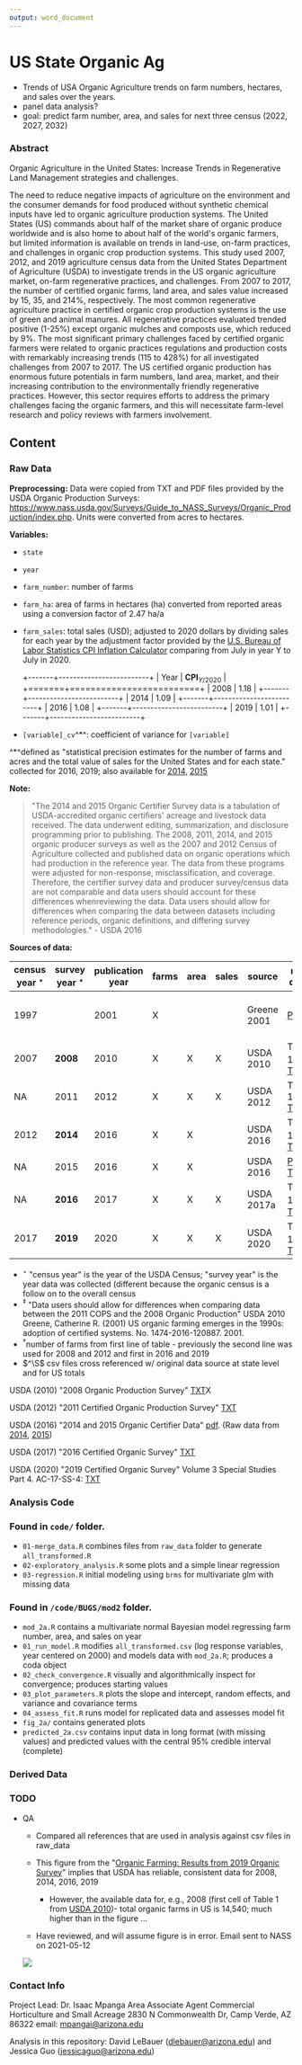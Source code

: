 ```yaml
---
output: word_document
---
```


# US State Organic Ag

-   Trends of USA Organic Agriculture trends on farm numbers, hectares, and sales over the years.
-   panel data analysis?
-   goal: predict farm number, area, and sales for next three census (2022, 2027, 2032)

### Abstract

Organic Agriculture in the United States: Increase Trends in Regenerative Land Management strategies and challenges.

The need to reduce negative impacts of agriculture on the environment and the consumer demands for food produced without synthetic chemical inputs have led to organic agriculture production systems. The United States (US) commands about half of the market share of organic produce worldwide and is also home to about half of the world's organic farmers, but limited information is available on trends in land-use, on-farm practices, and challenges in organic crop production systems. This study used 2007, 2012, and 2019 agriculture census data from the United States Department of Agriculture (USDA) to investigate trends in the US organic agriculture market, on-farm regenerative practices, and challenges. From 2007 to 2017, the number of certified organic farms, land area, and sales value increased by 15, 35, and 214%, respectively. The most common regenerative agriculture practice in certified organic crop production systems is the use of green and animal manures. All regenerative practices evaluated trended positive (1-25%) except organic mulches and composts use, which reduced by 9%. The most significant primary challenges faced by certified organic farmers were related to organic practices regulations and production costs with remarkably increasing trends (115 to 428%) for all investigated challenges from 2007 to 2017. The US certified organic production has enormous future potentials in farm numbers, land area, market, and their increasing contribution to the environmentally friendly regenerative practices. However, this sector requires efforts to address the primary challenges facing the organic farmers, and this will necessitate farm-level research and policy reviews with farmers involvement.

## Content

### Raw Data

**Preprocessing:** Data were copied from TXT and PDF files provided by the USDA Organic Production Surveys: <https://www.nass.usda.gov/Surveys/Guide_to_NASS_Surveys/Organic_Production/index.php>. Units were converted from acres to hectares.

**Variables:**

-   `state`

-   `year`

-   `farm_number`: number of farms

-   `farm_ha`: area of farms in hectares (ha) converted from reported areas using a conversion factor of 2.47 ha/a

-   `farm_sales`: total sales (USD); adjusted to 2020 dollars by dividing sales for each year by the adjustment factor provided by the [U.S. Bureau of Labor Statistics CPI Inflation Calculator](https://www.bls.gov/data/inflation_calculator.htm) comparing from July in year Y to July in 2020.

    +-------+-------------------------+
    | Year  | $\textbf{CPI}_{Y/2020}$ |
    +=======+=========================+
    | 2008  | 1.18                    |
    +-------+-------------------------+
    | 2014  | 1.09                    |
    +-------+-------------------------+
    | 2016  | 1.08                    |
    +-------+-------------------------+
    | 2019  | 1.01                    |
    +-------+-------------------------+

-   `[variable]_cv`^\*^: coefficient of variance for `[variable]`

^\*^defined as "statistical precision estimates for the number of farms and acres and the total value of sales for the United States and for each state." collected for 2016, 2019; also available for [2014](https://www.nass.usda.gov/Publications/AgCensus/2012/Online_Resources/Organics/ORGANICS.txt), [2015](https://downloads.usda.library.cornell.edu/usda-esmis/files/zg64tk92g/pr76f6075/hx11xj08s/OrganicProduction-09-15-2016.txt)

**Note:**

> "The 2014 and 2015 Organic Certifier Survey data is a tabulation of USDA-accredited organic certifiers' acreage and livestock data received. The data underwent editing, summarization, and disclosure programming prior to publishing. The 2008, 2011, 2014, and 2015 organic producer surveys as well as the 2007 and 2012 Census of Agriculture collected and published data on organic operations which had production in the reference year. The data from these programs were adjusted for non-response, misclassification, and coverage. Therefore, the certifier survey data and producer survey/census data are not comparable and data users should account for these differences whenreviewing the data. Data users should allow for differences when comparing the data between datasets including reference periods, organic definitions, and differing survey methodologies." - USDA 2016

**Sources of data:**

| census year $^\star$ | survey year $^\star$ | publication year | farms | area | sales | source      | raw data                                                                                                                                                                           | file                                      | used                                   | QA$^\S$ |
|----------------------|----------------------|------------------|-------|------|-------|-------------|------------------------------------------------------------------------------------------------------------------------------------------------------------------------------------|-------------------------------------------|----------------------------------------|---------|
| 1997                 |                      | 2001             | X     |      |       | Greene 2001 | [PDF](raw_data/Greene_2001.pdf)                                                                                                                                                    | 1997\_area.csv                            | No; not comparable (pre certification) |         |
| 2007                 | **2008**             | 2010             | X     | X    | X     | USDA 2010   | Table 1$^\dagger$ [TXT](https://www.nass.usda.gov/Publications/AgCensus/2007/Online_Highlights/Organics/ORGANICS.txt)                                                              | 2008\_2014\_2017\_number\_area\_sales.csv | Yes                                    | Yes     |
| NA                   | 2011                 | 2012             | X     | X    | X     | USDA 2012   | Table 1 [TXT](https://downloads.usda.library.cornell.edu/usda-esmis/files/zg64tk92g/8623j1717/4b29b896g/OrganicProduction-10-04-2012.txt)                                          | 2011\_number\_area\_sales.csv             | No$^\ddagger$                          | Yes     |
| 2012                 | **2014**             | 2016             | X     | X    |       | USDA 2016   | Table 1$^\dagger$ [TXT](https://www.nass.usda.gov/Publications/AgCensus/2012/Online_Resources/Organics/ORGANICS.txt)                                                               | 2008\_2014\_2017\_number\_area\_sales.csv | Yes                                    | Yes     |
| NA                   | 2015                 | 2016             | X     | X    |       | USDA 2016   | [PDF](raw_data/OrganicProduction-09-15-2016.pdf) [TXT](https://downloads.usda.library.cornell.edu/usda-esmis/files/zg64tk92g/pr76f6075/hx11xj08s/OrganicProduction-09-15-2016.txt) |                                           | No$^\ddagger$                          |         |
| NA                   | **2016**             | 2017             | X     | X    | X     | USDA 2017a  | Table 1$^\dagger$ [TXT](https://downloads.usda.library.cornell.edu/usda-esmis/files/zg64tk92g/70795b52w/6q182n781/OrganicProduction-09-20-2017_correction.txt)                     | 2016\_number\_area\_sales.csv             | Yes, used in fig below$^\ddagger$      | Yes     |
| 2017                 | **2019**             | 2020             | X     | X    | X     | USDA 2020   | Table 1$^\dagger$ [TXT](https://www.nass.usda.gov/Publications/AgCensus/2017/Online_Resources/Organics/ORGANICS.txt)                                                               | 2008\_2014\_2017\_number\_area\_sales.csv | Yes                                    | Yes     |

-   $^\star$ "census year" is the year of the USDA Census; "survey year" is the year data was collected (different because the organic census is a follow on to the overall census
-   $^\ddagger$ "Data users should allow for differences when comparing data between the 2011 COPS and the 2008 Organic Production" USDA 2010 Greene, Catherine R. (2001) US organic farming emerges in the 1990s: adoption of certified systems. No. 1474-2016-120887. 2001.
-   $^\dagger$number of farms from first line of table - previously the second line was used for 2008 and 2012 and first in 2016 and 2019
-   $^\S$ csv files cross referenced w/ original data source at state level and for US totals

USDA (2010) "2008 Organic Production Survey" [TXT](https://www.nass.usda.gov/Publications/AgCensus/2007/Online_Highlights/Organics/ORGANICS.txt)X

USDA (2012) "2011 Certified Organic Production Survey" [TXT](https://downloads.usda.library.cornell.edu/usda-esmis/files/zg64tk92g/8623j1717/4b29b896g/OrganicProduction-10-04-2012.txt)

USDA (2016) "2014 and 2015 Organic Certifier Data" [pdf](https://www.nass.usda.gov/Surveys/Guide_to_NASS_Surveys/Organic_Production/Organic_Certifiers/2016/USDA_Accredited_Certifying_Agent_Certified_Organic_Data_2014_2015.pdf). (Raw data from [2014](https://www.nass.usda.gov/Publications/AgCensus/2012/Online_Resources/Organics/ORGANICS.txt), [2015](https://downloads.usda.library.cornell.edu/usda-esmis/files/zg64tk92g/pr76f6075/hx11xj08s/OrganicProduction-09-15-2016.txt))

USDA (2017) "2016 Certified Organic Survey" [TXT](https://downloads.usda.library.cornell.edu/usda-esmis/files/zg64tk92g/70795b52w/6q182n781/OrganicProduction-09-20-2017_correction.txt)

USDA (2020) "2019 Certified Organic Survey" Volume 3 Special Studies Part 4. AC-17-SS-4: [TXT](https://www.nass.usda.gov/Publications/AgCensus/2017/Online_Resources/Organics/ORGANICS.txt)

### Analysis Code

### Found in `code/` folder.

-   `01-merge_data.R` combines files from `raw_data` folder to generate `all_transformed.R`
-   `02-exploratory_analysis.R` some plots and a simple linear regression
-   `03-regression.R` initial modeling using `brms` for multivariate glm with missing data

### Found in `/code/BUGS/mod2` folder.
-   `mod_2a.R` contains a multivariate normal Bayesian model regressing farm number, area, and sales on year
-   `01_run_model.R` modifies `all_transformed.csv` (log response variables, year centered on 2000) and models data with `mod_2a.R`; produces a coda object 
-   `02_check_convergence.R` visually and algorithmically inspect for convergence; produces starting values
-   `03_plot_parameters.R` plots the slope and intercept, random effects, and variance and covariance terms
-   `04_assess_fit.R` runs model for replicated data and assesses model fit 
-   `fig_2a/` contains generated plots
-   `predicted_2a.csv` contains input data in long format (with missing values) and predicted values with the central 95% credible interval (complete)

### Derived Data

### TODO

-   QA

    -   Compared all references that are used in analysis against csv files in raw\_data

    -   This figure from the "[Organic Farming: Results from 2019 Organic Survey](https://www.nass.usda.gov/Publications/Highlights/2020/census-organics.pdf)" implies that USDA has reliable, consistent data for 2008, 2014, 2016, 2019

        -   However, the available data for, e.g., 2008 (first cell of Table 1 from [USDA 2010](https://www.nass.usda.gov/Publications/AgCensus/2007/Online_Highlights/Organics/ORGANICS.txt))- total organic farms in US is 14,540; much higher than in the figure ...

    -   Have reviewed, and will assume figure is in error. Email sent to NASS on 2021-05-12

    ![](figures/usda_census_highlights_fig1.png)

### Contact Info

Project Lead: Dr. Isaac Mpanga Area Associate Agent Commercial Horticulture and Small Acreage 2830 N Commonwealth Dr, Camp Verde, AZ 86322 email: [mpangai\@arizona.edu](mailto:mpangai@arizona.edu)

Analysis in this repository: David LeBauer ([dlebauer\@arizona.edu](mailto:dlebauer@arizona.edu)) and Jessica Guo ([jessicaguo\@arizona.edu](mailto:jessicaguo@arizona.edu))
